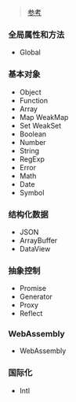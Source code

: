 > [参考](https://developer.mozilla.org/zh-CN/docs/Web/JavaScript/Reference/Global_Objects)

### 全局属性和方法
- Global

### 基本对象
- Object
- Function
- Array
- Map WeakMap
- Set WeakSet
- Boolean
- Number
- String
- RegExp
- Error
- Math
- Date
- Symbol

### 结构化数据
- JSON
- ArrayBuffer
- DataView

### 抽象控制
- Promise
- Generator
- Proxy
- Reflect

### WebAssembly
- WebAssembly

### 国际化
- Intl
